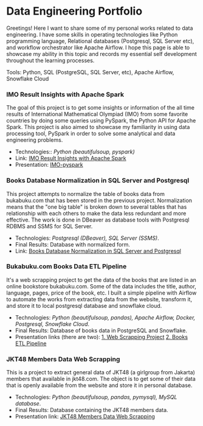 # Data Engineering Portfolio

Greetings! Here I want to share some of my personal works related to data engineering. I have some skills in operating technologies like Python programming language, Relational databases (Postgresql, SQL Server etc), and workflow orchestrator like Apache Airflow. I hope this page is able to showcase my ability in this topic and records my essential self development throughout the learning processes.

Tools: Python, SQL (PostgreSQL, SQL Server, etc), Apache Airflow, Snowflake Cloud

### IMO Result Insights with Apache Spark

The goal of this project is to get some insights or information of the all time results of International Mathematical Olympiad (IMO) from some favorite countries <!-- (in this case: Australia, Bulgaria, Canada, China, Germany, Hungary, India, Indonesia, Iran, Japan, Korea, Romania, Russia, Thailand, United States) --> by doing some queries using PySpark, the Python API for Apache Spark. This project is also aimed to showcase my familiarity in using data processing tool, PySpark in order to solve some analytical and data engineering problems.
- Technologies:: *Python (beautifulsoup, pyspark)*
- Link: [IMO Result Insights with Apache Spark](https://github.com/MShiqoFilla/IMO-Result-Insights-with-Apache-Spark)
- Presentation: [IMO-pyspark](https://drive.google.com/file/d/1hNqTPQhLiiIyc4YJTgM_BIMV5x9ZaweD/view?usp=sharing)

### Books Database Normalization in SQL Server and Postgresql

This project attempts to normalize the table of books data from bukabuku.com that has been stored in the previous project. Normalization means that the "one big table" is broken down to several tables that has relationship with each others to make the data less redundant and more effective. The work is done in DBeaver as database tools with Postgresql RDBMS and SSMS for SQL Server.
- Technologies: *Postgresql (DBeaver), SQL Server (SSMS)*.
- Final Results: Database with normalized form.
- Link: [Books Database Normalization in SQL Server and Postgresql](https://github.com/MShiqoFilla/Books-Database-Normalization)

### Bukabuku.com Books Data ETL Pipeline

It's a web scrapping project to get the data of the books that are listed in an online bookstore bukabuku.com. Some of the data includes the title, author, language, pages, price of the book, etc. I built a simple pipeline with Airflow to automate the works from extracting data from the website, transform it, and store it to local postgresql database and snowflake cloud.
- Technologies: *Python (beautifulsoup, pandas), Apache Airflow, Docker, Postgresql, Snowflake Cloud*.
- Final Results: Database of books data in PostgreSQL and Snowflake. 
- Presentation links (there are two): [1. Web Scrapping Project](https://drive.google.com/file/d/1n7Od0Cc2gmsAqfhlU_ldaoaCoSO2GhKp/view?usp=sharing)  [2. Books ETL Pipeline](https://drive.google.com/file/d/1u6-89_pd81DlwMhlP5kXShVf_2ZGT5yr/view?usp=sharing)

### JKT48 Members Data Web Scrapping

This is a project to extract general data of JKT48 (a girlgroup from Jakarta) members that available in jkt48.com. The object is to get some of their data that is openly available from the website and store it in personal database. 
- Technologies: *Python (beautifulsoup, pandas, pymysql), MySQL database*.
- Final Results: Database containing the JKT48 members data. 
- Presentation link: [JKT48 Members Data Web Scrapping](https://drive.google.com/file/d/1R-C8PRNPZ8gCjppUQBFRJEY4KKkim-8D)

<!-- ### Exploratory Data Analysis using MySQL

This is some SQL queries documentation about some exploratory data analysis that I record for intern vacancy test at Schoters Ruangguru. 
- Technologies: *MySQL*
- Link: [Exploratory Data Analysis using MySQL](https://github.com/MShiqoFilla/Exploratory-Data-Analysis-using-MySQL/blob/main/Exploratory%20Data%20Analysis%20Menggunakan%20MySQL.sql)

### Simple CRUD Project with Python and MySql 

Here is the project to create a simple Create, Remove, Update, Delete (CRUD) system with Python programming language.  The system will input and saves the data of students and store them in MysQL database.
- Technologies: *Python (pymsysql), MySQL*
- Link: [Simple CRUD Project with Python and MySql](https://github.com/MShiqoFilla/CRUD-Project/)

This is commented out. -->



